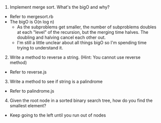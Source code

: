 1. Implement merge sort. What's the bigO and why?
  - Refer to mergesort.rb
  - The bigO is O(n log n)
    - As the subproblems get smaller, the number of subproblems doubles at each "level" of the recursion, but the merging time halves. The doubling and halving cancel each other out.
    - I'm still a little unclear about all things bigO so
    I'm spending time trying to understand it.


2. Write a method to reverse a string. (Hint: You cannot use reverse method)
  - Refer to reverse.js

3. Write a method to see if string is a palindrome
  - Refer to palindrome.js

4. Given the root node in a sorted binary search tree, how do you find the smallest element?
  - Keep going to the left until you run out of nodes
